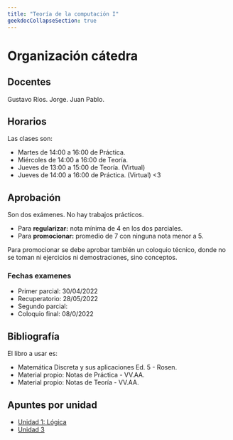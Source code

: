 ```yaml
---
title: "Teoría de la computación I"
geekdocCollapseSection: true
---
```


# Organización cátedra

## Docentes

Gustavo Ríos.
Jorge.
Juan Pablo.

## Horarios

Las clases son:

- Martes de 14:00 a 16:00 de Práctica.
- Miércoles de 14:00 a 16:00 de Teoría.
- Jueves de 13:00 a 15:00 de Teoría. (Virtual)
- Jueves de 14:00 a 16:00 de Práctica. (Virtual) <3

## Aprobación

Son dos exámenes. No hay trabajos prácticos.
- Para **regularizar:** nota mínima de 4 en los dos parciales.
- Para **promocionar:** promedio de 7 con ninguna nota menor a 5.

Para promocionar se debe aprobar también un coloquio técnico, donde no se toman
ni ejercicios ni demostraciones, sino conceptos.

### Fechas examenes

- Primer parcial: 30/04/2022
- Recuperatorio: 28/05/2022
- Segundo parcial: 
- Coloquio final: 08/0/2022

## Bibliografía

El libro a usar es:

- Matemática Discreta y sus aplicaciones Ed. 5 - Rosen.
- Material propio: Notas de Práctica - VV.AA.
- Material propio: Notas de Teoría - VV.AA.

## Apuntes por unidad

- [Unidad 1: Lógica](unidad-1)
- [Unidad 3](unidad-3)
